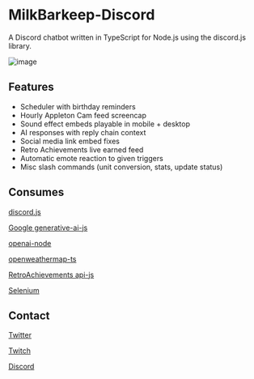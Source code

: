 # MilkBarkeep-Discord

A Discord chatbot written in TypeScript for Node.js using the discord.js library.

![image](https://github.com/lucasgerrits/milkbarkeep-discord/assets/15215779/4eed6bc1-8847-4151-9219-a6cf1785462e)

## Features
- Scheduler with birthday reminders
- Hourly Appleton Cam feed screencap
- Sound effect embeds playable in mobile + desktop
- AI responses with reply chain context
- Social media link embed fixes
- Retro Achievements live earned feed
- Automatic emote reaction to given triggers
- Misc slash commands (unit conversion, stats, update status)

## Consumes

[discord.js](https://discord.js.org/)

[Google generative-ai-js](https://github.com/google-gemini/generative-ai-js)

[openai-node](https://github.com/openai/openai-node)

[openweathermap-ts](https://github.com/Endunry/openweathermap-ts)

[RetroAchievements api-js](https://github.com/RetroAchievements/api-js)

[Selenium](https://github.com/SeleniumHQ/selenium)

## Contact

[Twitter](https://twitter.com/carefreeb0mb)

[Twitch](https://www.twitch.tv/carefreebomb)

[Discord](https://discord.gg/0X84YV4Sn1v0wyUa)